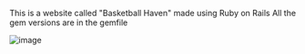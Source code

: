 This is a website called "Basketball Haven" made using Ruby on Rails
All the gem versions are in the gemfile

![image](https://github.com/Robert-Dobrei/TakeOff/assets/73436750/4c30d3cf-eb77-4fe1-9eef-1d3a42b2ca40)

